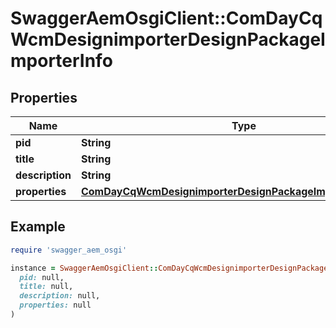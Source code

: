 # SwaggerAemOsgiClient::ComDayCqWcmDesignimporterDesignPackageImporterInfo

## Properties

| Name | Type | Description | Notes |
| ---- | ---- | ----------- | ----- |
| **pid** | **String** |  | [optional] |
| **title** | **String** |  | [optional] |
| **description** | **String** |  | [optional] |
| **properties** | [**ComDayCqWcmDesignimporterDesignPackageImporterProperties**](ComDayCqWcmDesignimporterDesignPackageImporterProperties.md) |  | [optional] |

## Example

```ruby
require 'swagger_aem_osgi'

instance = SwaggerAemOsgiClient::ComDayCqWcmDesignimporterDesignPackageImporterInfo.new(
  pid: null,
  title: null,
  description: null,
  properties: null
)
```

